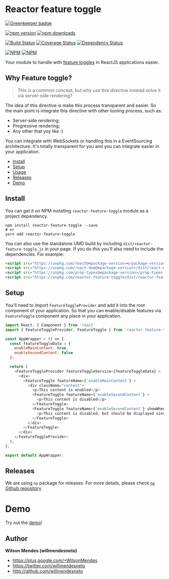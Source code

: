 # Reactor feature toggle

[![Greenkeeper badge](https://badges.greenkeeper.io/willmendesneto/reactor-feature-toggle.svg)](https://greenkeeper.io/)

[![npm version](https://badge.fury.io/js/reactor-feature-toggle.svg)](http://badge.fury.io/js/reactor-feature-toggle) [![npm downloads](https://img.shields.io/npm/dm/reactor-feature-toggle.svg)](https://npmjs.org/reactor-feature-toggle)

[![Build Status](https://travis-ci.org/willmendesneto/reactor-feature-toggle.svg?branch=master)](https://travis-ci.org/willmendesneto/reactor-feature-toggle)
[![Coverage Status](https://coveralls.io/repos/willmendesneto/reactor-feature-toggle/badge.svg?branch=master)](https://coveralls.io/r/willmendesneto/reactor-feature-toggle?branch=master)
[![Dependency Status](https://david-dm.org/willmendesneto/reactor-feature-toggle.svg)](https://david-dm.org/willmendesneto/reactor-feature-toggle)

[![NPM](https://nodei.co/npm/reactor-feature-toggle.png?downloads=true&downloadRank=true&stars=true)](https://npmjs.org/reactor-feature-toggle)
[![NPM](https://nodei.co/npm-dl/reactor-feature-toggle.png?height=3&months=3)](https://npmjs.org/reactor-feature-toggle)

Your module to handle with [feature toggles](http://martinfowler.com/bliki/FeatureToggle.html) in ReactJS applications easier.


## Why Feature toggle?

> This is a common concept, but why use this directive instead solve it via server-side rendering?

The idea of this directive is make this process transparent and easier. So the main point is integrate this directive with other tooling process, such as:
- Server-side rendering;
- Progressive rendering;
- Any other that yoy like :)

You can integrate with WebSockets or handling this in a EventSourcing architecture. It's totally transparent for you and you can integrate easier in your application.

* [Install](#install)
* [Setup](#setup)
* [Usage](#usage)
* [Releases](#releases)
* [Demo](#demo)


## Install

You can get it on NPM installing `reactor-feature-toggle` module as a project dependency.

```shell
npm install reactor-feature-toggle --save
# or
yarn add reactor-feature-toggle
```

You can also use the standalone UMD build by including `dist/reactor-feature-toggle.js` in your page. If you do this you'll also need to include the dependencies. For example:

```html
<script src="https://unpkg.com/react@<package-version></package-version>/dist/react.js"></script>
<script src="https://unpkg.com/react-dom@<package-version>/dist/react-dom.js"></script>
<script src="https://unpkg.com/prop-types@<package-version>/prop-types.js"></script>
<script src="https://unpkg.com/reactor-feature-toggle/dist/reactor-feature-toggle.js"></script>

```

## Setup

You'll need to import `FeatureToggleProvider` and add it into the root component of your application. So that you can enable/disable features via `FeatureToggle` component any place in your application.

```javascript
import React, { Component } from 'react'
import { FeatureToggleProvider, FeatureToggle } from 'reactor-feature-toggle'

const AppWrapper = () => {
  const featureToggleData = {
    enableMainContent: true,
    enableSecondContent: false
  };

  return (
    <FeatureToggleProvider featureToggleService={featureToggleData} >
      <div>
        <FeatureToggle featureName={'enableMainContent'} >
          <div className="content">
            <p>This content is enabled</p>
            <FeatureToggle featureName={'enableSecondContent'} >
              <p>This content is disabled</p>
            </FeatureToggle>
            <FeatureToggle featureName={'enableSecondContent'} showWhenDisabled>
              <p>This content is disabled, but should be displayed since it has `showWhenDisabled` property</p>
            </FeatureToggle>
          </div>
        </FeatureToggle>
      </div>
    </FeatureToggleProvider>
  );
};

export default AppWrapper;

```

## Releases

We are using `np` package for releases. For more details, please check [`np` Github repository](https://github.com/sindresorhus/np)



# Demo

Try out the [demo](https://willmendesneto.github.io/reactor-feature-toggle)!


## Author

**Wilson Mendes (willmendesneto)**
+ <https://plus.google.com/+WilsonMendes>
+ <https://twitter.com/willmendesneto>
+ <http://github.com/willmendesneto>
